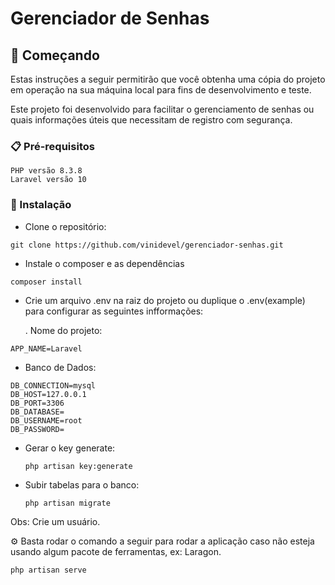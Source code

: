 # Gerenciador de Senhas


## 🚀 Começando

Estas instruções a seguir permitirão que você obtenha uma cópia do projeto em operação na sua máquina local para fins de desenvolvimento e teste.

Este projeto foi desenvolvido para facilitar o gerenciamento de senhas ou quais informações úteis que necessitam de registro com segurança.

### 📋 Pré-requisitos

```
PHP versão 8.3.8
Laravel versão 10
```

### 🔧 Instalação

- Clone o repositório:

```
git clone https://github.com/vinidevel/gerenciador-senhas.git
```
- Instale o composer e as dependências

```
composer install
```

- Crie um arquivo .env na raiz do projeto ou duplique o .env(example) para configurar as seguintes infformações:

  . Nome do projeto:

```
APP_NAME=Laravel
```

- Banco de Dados:

```
DB_CONNECTION=mysql
DB_HOST=127.0.0.1
DB_PORT=3306
DB_DATABASE=
DB_USERNAME=root
DB_PASSWORD=
```

- Gerar o key generate:

  ```
  php artisan key:generate

- Subir tabelas para o banco:

  ```
  php artisan migrate

Obs: Crie um usuário.

⚙️ Basta rodar o comando a seguir para rodar a aplicação caso não esteja usando algum pacote de ferramentas, ex: Laragon.

```
php artisan serve

